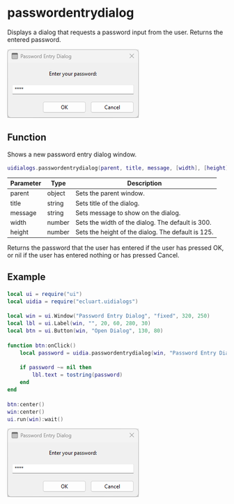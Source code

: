 # passwordentrydialog

Displays a dialog that requests a password input from the user. Returns the entered password.

![passwordentrydialog](/docs/passwordentrydialog/passwordentrydialog01.png)

## Function

Shows a new password entry dialog window.

```Lua
uidialogs.passwordentrydialog(parent, title, message, [width], [height])
```

Parameter | Type | Description
---|---|---
parent | object | Sets the parent window.
title | string | Sets title of the dialog.
message | string | Sets message to show on the dialog.
width | number | Sets the width of the dialog. The default is 300.
height | number | Sets the height of the dialog. The default is 125.

Returns the password that the user has entered if the user has pressed OK, or nil if the user has entered nothing or has pressed Cancel.

## Example

```Lua
local ui = require("ui")
local uidia = require("ecluart.uidialogs")

local win = ui.Window("Password Entry Dialog", "fixed", 320, 250)
local lbl = ui.Label(win, "", 20, 60, 280, 30)
local btn = ui.Button(win, "Open Dialog", 130, 80)

function btn:onClick()
    local password = uidia.passwordentrydialog(win, "Password Entry Dialog", "Enter your password:")

    if password ~= nil then
        lbl.text = tostring(password)
    end
end

btn:center()
win:center()
ui.run(win):wait()
```

![linklabel](/docs/passwordentrydialog/passwordentrydialog01.png)
